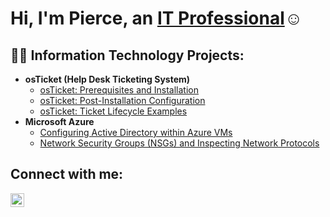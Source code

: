 <h1>Hi, I'm Pierce, an <a href="https://linkedin.com/in/pierce-edwards-204207136/">IT Professional</a>☺</h1>

<h2>👨‍💻 Information Technology Projects:</h2>

- <b>osTicket (Help Desk Ticketing System)</b>
  - [osTicket: Prerequisites and Installation](https://github.com/pierceedwards/osticket-prereqs)
  - [osTicket: Post-Installation Configuration](https://github.com/pierceedwards/post-install-config)
  - [osTicket: Ticket Lifecycle Examples](https://github.com/pierceedwards/ticket-lifecycle)
- <b>Microsoft Azure</b>
  - [Configuring Active Directory within Azure VMs](https://github.com/pierceedwards/configure-ad)
  - [Network Security Groups (NSGs) and Inspecting Network Protocols](https://github.com/pierceedwards/azure-network-protocols)

<h2>Connect with me:</h2>


[<img align="left" alt="pierce | LinkedIn" width="22px" src="https://cdn.jsdelivr.net/npm/simple-icons@v3/icons/linkedin.svg" />][linkedin]


[linkedin]: https://linkedin.com/in/pierce-edwards-204207136/
